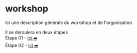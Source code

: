 # workshop

Ici une description générale du workshop et de l'organisation 

Il se déroulera en deux étapes  
Étape 01 - [Ici :arrow_right:](https://github.com/domitille-f451/workshop/blob/main/%C3%89tape01.md)  
Étape 02 - [Ici :arrow_right:](https://github.com/domitille-f451/workshop/blob/main/%C3%89tape01.md)

